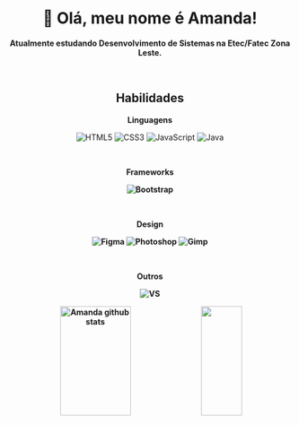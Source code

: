 <div align="center">  
  <h1> 👋  Olá, meu nome é Amanda!</h1>

  <b>Atualmente estudando Desenvolvimento de Sistemas na Etec/Fatec Zona Leste.</b>
  
  <br>

  ## Habilidades
  <b>Linguagens</b>
  
  ![HTML5](https://img.shields.io/badge/html5-%23E34F26.svg?style=for-the-badge&logo=html5&logoColor=white)
  ![CSS3](https://img.shields.io/badge/css3-%231572B6.svg?style=for-the-badge&logo=css3&logoColor=white)
  ![JavaScript](https://img.shields.io/badge/javascript-%23323330.svg?style=for-the-badge&logo=javascript&logoColor=%23F7DF1E)
  ![Java](https://img.shields.io/badge/Java-ED8B00?style=for-the-badge&logo=java&logoColor=white)

  <br>
  
  <b>Frameworks<b>
  
  ![Bootstrap](https://img.shields.io/badge/Bootstrap-563D7C?style=for-the-badge&logo=bootstrap&logoColor=white)

  <br>

  <b>Design</b>
  
  ![Figma](https://img.shields.io/badge/figma-%23F24E1E.svg?style=for-the-badge&logo=figma&logoColor=white)
  ![Photoshop](https://img.shields.io/badge/Adobe%20Photoshop-31A8FF?style=for-the-badge&logo=Adobe%20Photoshop&logoColor=black)
  ![Gimp](https://img.shields.io/badge/gimp-5C5543?style=for-the-badge&logo=gimp&logoColor=white)
  
  <br>

  <b>Outros</b>
  
  ![VS](https://img.shields.io/badge/VSCode-0078D4?style=for-the-badge&logo=visual%20studio%20code&logoColor=white)
  
  <img width="50%" height="195px" src="https://github-readme-stats.vercel.app/api?username=Amanda093&show_icons=true&count_private=true&hide_border=true&title_color=D22D4B&icon_color=D22D4B&text_color=F2E9EA&bg_color=0d1117" alt="Amanda github stats"> 
  <img width="38%" height="195px" src="https://github-readme-stats.vercel.app/api/top-langs/?username=Amanda093&layout=compact&count_private=true&hide_border=true&title_color=D22D4B&text_color=F2E9EAB&bg_color=0d1117">
</div>
